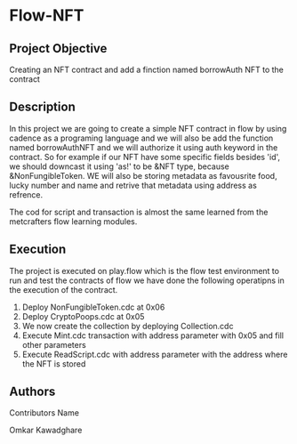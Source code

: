 # Flow-NFT

## Project Objective
Creating an NFT contract and add a finction named borrowAuth NFT to the contract

## Description
In this project we are going to create a simple NFT contract in flow by using cadence as a programing language and we will also be add the function named borrowAuthNFT and we will authorize it using auth keyword in the contract. So for example if our NFT have some specific fields besides 'id', we should downcast it using 'as!' to be &NFT type, because &NonFungibleToken. WE will also be storing metadata as favousrite food, lucky number and name and retrive that metadata using address as refrence.

The cod for script and transaction is almost the same learned from the metcrafters flow learning modules.

## Execution
The project is executed on play.flow which is the flow test environment to run and test the contracts of flow we have done the following operatipns in the execution of the contract.
1. Deploy NonFungibleToken.cdc at 0x06
2. Deploy CryptoPoops.cdc at 0x05
3. We now create the collection by deploying Collection.cdc
4. Execute Mint.cdc transaction with address parameter with 0x05 and fill other parameters
5. Execute ReadScript.cdc with address parameter with the address where the NFT is stored

## Authors
Contributors Name

Omkar Kawadghare
